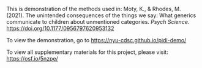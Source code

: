 This is demonstration of the methods used in:
Moty, K., & Rhodes, M. (2021). The unintended consequences of the things we say: What generics communicate to children about unmentioned categories. *Psych Science*. https://doi.org/10.1177/0956797620953132

To view the demonstration, go to https://nyu-cdsc.github.io/pidi-demo/

To view all supplementary materials for this project, please visit: https://osf.io/5nzpe/
